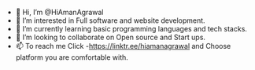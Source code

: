 - 👋 Hi, I’m @HiAmanAgrawal
- 👀 I’m interested in Full software and website development.
- 🌱 I’m currently learning basic programming languages and tech stacks.
- 💞️ I’m looking to collaborate on Open source and Start ups.
- 📫 To reach me Click -https://linktr.ee/hiamanagrawal and Choose platform you are comfortable with.

<!---
HiAmanAgrawal/HiAmanAgrawal is a ✨ special ✨ repository because its `README.md` (this file) appears on your GitHub profile.
You can click the Preview link to take a look at your changes.
--->
